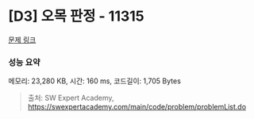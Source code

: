 # [D3] 오목 판정 - 11315 

[문제 링크](https://swexpertacademy.com/main/code/problem/problemDetail.do?contestProbId=AXaSUPYqPYMDFASQ) 

### 성능 요약

메모리: 23,280 KB, 시간: 160 ms, 코드길이: 1,705 Bytes



> 출처: SW Expert Academy, https://swexpertacademy.com/main/code/problem/problemList.do